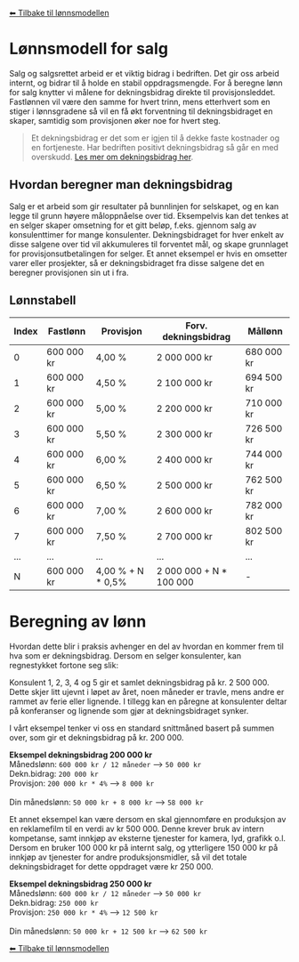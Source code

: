 [⬅ Tilbake til lønnsmodellen](lonnsmodell.md)

# Lønnsmodell for salg

Salg og salgsrettet arbeid er et viktig bidrag i bedriften. Det gir oss arbeid internt, og bidrar til å holde en stabil oppdragsmengde. For å beregne lønn for salg knytter vi målene for dekningsbidrag direkte til provisjonsleddet. Fastlønnen vil være den samme for hvert trinn, mens etterhvert som en stiger i lønnsgradene så vil en få økt forventning til dekningsbidraget en skaper, samtidig som provisjonen øker noe for hvert steg.

> Et dekningsbidrag er det som er igjen til å dekke faste kostnader og en fortjeneste. Har bedriften positivt dekningsbidrag så går en med overskudd. [Les mer om dekningsbidrag her](https://www.visma.no/eaccounting/regnskapsordbok/d/dekningsbidrag/).

## Hvordan beregner man dekningsbidrag

Salg er et arbeid som gir resultater på bunnlinjen for selskapet, og en kan legge til grunn høyere måloppnåelse over tid. Eksempelvis kan det tenkes at en selger skaper omsetning for et gitt beløp, f.eks. gjennom salg av konsulenttimer for mange konsulenter. Dekningsbidraget for hver enkelt av disse salgene over tid vil akkumuleres til forventet mål, og skape grunnlaget for provisjonsutbetalingen for selger. Et annet eksempel er hvis en omsetter varer eller prosjekter, så er dekningsbidraget fra disse salgene det en beregner provisjonen sin ut i fra.

## Lønnstabell

| Index | Fastlønn   | Provisjon          | Forv. dekningsbidrag     | Mållønn    |
| ----- | ---------- | ------------------ | ------------------------ | ---------- |
| 0     | 600 000 kr | 4,00 %             | 2 000 000 kr             | 680 000 kr |
| 1     | 600 000 kr | 4,50 %             | 2 100 000 kr             | 694 500 kr |
| 2     | 600 000 kr | 5,00 %             | 2 200 000 kr             | 710 000 kr |
| 3     | 600 000 kr | 5,50 %             | 2 300 000 kr             | 726 500 kr |
| 4     | 600 000 kr | 6,00 %             | 2 400 000 kr             | 744 000 kr |
| 5     | 600 000 kr | 6,50 %             | 2 500 000 kr             | 762 500 kr |
| 6     | 600 000 kr | 7,00 %             | 2 600 000 kr             | 782 000 kr |
| 7     | 600 000 kr | 7,50 %             | 2 700 000 kr             | 802 500 kr |
| ...   | ...        | ...                | ...                      | ...        |
| N     | 600 000 kr | 4,00 % + N \* 0,5% | 2 000 000 + N \* 100 000 | -          |

# Beregning av lønn

Hvordan dette blir i praksis avhenger en del av hvordan en kommer frem til hva som er dekningsbidrag. Dersom en selger konsulenter, kan regnestykket fortone seg slik:

Konsulent 1, 2, 3, 4 og 5 gir et samlet dekningsbidrag på kr. 2 500 000. Dette skjer litt ujevnt i løpet av året, noen måneder er travle, mens andre er rammet av ferie eller lignende. I tillegg kan en påregne at konsulenter deltar på konferanser og lignende som gjør at dekningsbidraget synker.

I vårt eksempel tenker vi oss en standard snittmåned basert på summen over, som gir et dekningsbidrag på kr. 200 000.

**Eksempel dekningsbidrag 200 000 kr**
<br>Månedslønn: `600 000 kr / 12 måneder` --> `50 000 kr`
<br>Dekn.bidrag: `200 000 kr`
<br>Provisjon: `200 000 kr * 4%` --> `8 000 kr`
<br>
<br>Din månedslønn: `50 000 kr + 8 000 kr` --> `58 000 kr`

Et annet eksempel kan være dersom en skal gjennomføre en produksjon av en reklamefilm til en verdi av kr 500 000. Denne krever bruk av intern kompetanse, samt innkjøp av eksterne tjenester for kamera, lyd, grafikk o.l. Dersom en bruker 100 000 kr på internt salg, og ytterligere 150 000 kr på innkjøp av tjenester for andre produksjonsmidler, så vil det totale dekningsbidraget for dette oppdraget være kr 250 000.

**Eksempel dekningsbidrag 250 000 kr**
<br>Månedslønn: `600 000 kr / 12 måneder` --> `50 000 kr`
<br>Dekn.bidrag: `250 000 kr`
<br>Provisjon: `250 000 kr * 4%` --> `12 500 kr`
<br>
<br>Din månedslønn: `50 000 kr + 12 500 kr` --> `62 500 kr`

[⬅ Tilbake til lønnsmodellen](lonnsmodell.md)

